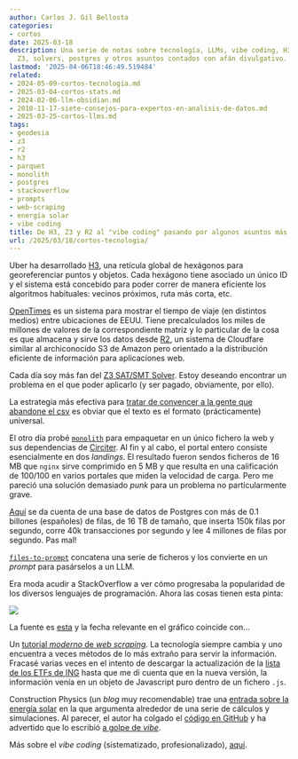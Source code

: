 ```yaml
---
author: Carlos J. Gil Bellosta
categories:
- cortos
date: 2025-03-18
description: Una serie de notas sobre tecnología, LLMs, vibe coding, H3, geodesia,
  Z3, solvers, postgres y otros asuntos contados con afán divulgativo.
lastmod: '2025-04-06T18:46:49.519484'
related:
- 2024-05-09-cortos-tecnologia.md
- 2025-03-04-cortos-stats.md
- 2024-02-06-llm-obsidian.md
- 2010-11-17-siete-consejos-para-expertos-en-analisis-de-datos.md
- 2025-03-25-cortos-llms.md
tags:
- geodesia
- z3
- r2
- h3
- parquet
- monolith
- postgres
- stackoverflow
- prompts
- web-scraping
- energía solar
- vibe coding
title: De H3, Z3 y R2 al "vibe coding" pasando por algunos asuntos más
url: /2025/03/18/cortos-tecnologia/
---
```


Uber ha desarrollado [H3](https://h3geo.org/),
una retícula global de hexágonos para georeferenciar puntos y objetos. Cada hexágono tiene asociado un único ID y el sistema está concebido para poder correr de manera eficiente los algoritmos habituales: vecinos próximos, ruta más corta, etc.

[OpenTimes](https://sno.ws/opentimes/) es un sistema para mostrar el tiempo de viaje (en distintos medios) entre ubicaciones de EEUU. Tiene precalculados los miles de millones de valores de la correspondiente matriz y lo particular de la cosa es que almacena y sirve los datos desde [R2](https://www.cloudflare.com/developer-platform/products/r2/),
un sistema de Cloudfare similar al archiconocido S3 de Amazon pero orientado a la distribución eficiente de información para aplicaciones web.

Cada día soy más fan del [Z3 SAT/SMT Solver](https://www.johndcook.com/blog/2025/03/17/lessons-learned-with-the-z3-sat-smt-solver/). Estoy deseando encontrar un problema en el que poder aplicarlo (y ser pagado, obviamente, por ello).

La estrategia más efectiva para [tratar de convencer a la gente que abandone el csv](https://towardsdatascience.com/its-time-to-say-goodbye-to-pd-read-csv-and-pd-to-csv-27fbc74e84c5/)
es obviar que el texto es el formato (prácticamente) universal.

El otro día probé [`monolith`](https://github.com/Y2Z/monolith) para empaquetar en un único fichero la web y sus dependencias de [Circiter](https://circiter.es). Al fin y al cabo, el portal entero consiste esencialmente en dos _landings_. El resultado fueron sendos ficheros de 16 MB que `nginx` sirve comprimido en 5 MB y que resulta en una calificación de 100/100 en varios portales que miden la velocidad de carga. Pero me pareció una solución demasiado _punk_ para un problema no particularmente grave.

[Aquí](https://news.ycombinator.com/item?id=43364668#43365833)
se da cuenta de una base de datos de Postgres con más de 0.1 billones (españoles) de filas, de 16 TB de tamaño, que inserta 150k filas por segundo, corre 40k transacciones por segundo y lee 4 millones de filas por segundo. Pas mal!

[`files-to-prompt`](https://github.com/simonw/files-to-prompt)
concatena una serie de ficheros y los convierte en un _prompt_ para pasárselos a un LLM.

Era moda acudir a StackOverflow a ver cómo progresaba la popularidad de los diversos lenguajes de programación. Ahora las cosas tienen esta pinta:

![](/wp-uploads/2025/stackoverflow_programming_languages.webp#center)

La fuente es [esta](https://win-vector.com/2025/03/02/best-before-dates-by-bass/) y la fecha relevante en el gráfico coincide con...

Un [tutorial _moderno_ de _web scraping_](https://simonwillison.net/2025/Mar/8/cutting-edge-web-scraping/). La tecnología siempre cambia y uno encuentra a veces métodos de lo más extraño para servir la información. Fracasé varias veces en el intento de descargar la actualización de la [lista de los ETFs de ING](/2024/06/18/etfs-ing/) hasta que me di cuenta que en la nueva versión, la información venía en un objeto de Javascript puro dentro de un fichero `.js`.

Construction Physics (un _blog_ muy recomendable) trae una [entrada sobre la energía solar](https://www.construction-physics.com/p/understanding-solar-energy)
en la que argumenta alrededor de una serie de cálculos y simulaciones. Al parecer, el autor ha colgado el [código en GitHub](https://github.com/briancpotter/solarsim) y ha advertido que lo escribió
[a golpe de _vibe_](https://x.com/karpathy/status/1886192184808149383).

Más sobre el _vibe coding_ (sistematizado, profesionalizado), [aquí](https://harper.blog/2025/02/16/my-llm-codegen-workflow-atm/).